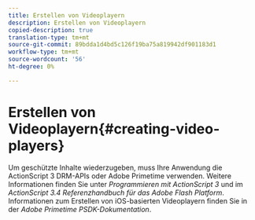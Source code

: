 ```yaml
---
title: Erstellen von Videoplayern
description: Erstellen von Videoplayern
copied-description: true
translation-type: tm+mt
source-git-commit: 89bdda1d4bd5c126f19ba75a819942df901183d1
workflow-type: tm+mt
source-wordcount: '56'
ht-degree: 0%

---
```



# Erstellen von Videoplayern{#creating-video-players}

Um geschützte Inhalte wiederzugeben, muss Ihre Anwendung die ActionScript 3 DRM-APIs oder Adobe Primetime verwenden. Weitere Informationen finden Sie unter *Programmieren mit ActionScript 3* und im *ActionScript 3.4 Referenzhandbuch für das Adobe Flash Platform*. Informationen zum Erstellen von iOS-basierten Videoplayern finden Sie in der *Adobe Primetime PSDK-Dokumentation*.
